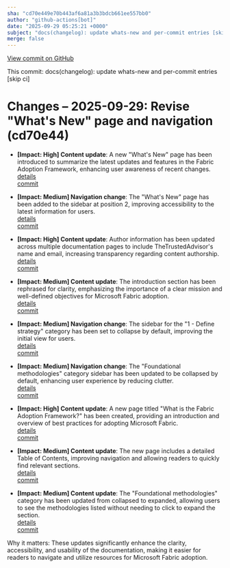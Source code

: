 ```yaml
---
sha: "cd70e449e70b443af6a81a3b3bdcb661ee557bb0"
author: "github-actions[bot]"
date: "2025-09-29 05:25:21 +0000"
subject: "docs(changelog): update whats-new and per-commit entries [skip ci]"
merge: false
---
```


[View commit on GitHub](https://github.com/TheTrustedAdvisor/FabricAdoptionFramework/commit/cd70e449e70b443af6a81a3b3bdcb661ee557bb0)

This commit: docs(changelog): update whats-new and per-commit entries [skip ci]

# Changes – 2025-09-29: Revise "What's New" page and navigation (cd70e44)

- **[Impact: High] Content update**: A new "What's New" page has been introduced to summarize the latest updates and features in the Fabric Adoption Framework, enhancing user awareness of recent changes.  
  [details](/docs/about/changes/2025-09-28-82bc67e1ac9d7da6dec1d861b49fe52b8eb070ba.md)  
  [commit](https://github.com/TheTrustedAdvisor/FabricAdoptionFramework/commit/cd70e449e70b443af6a81a3b3bdcb661ee557bb0)

- **[Impact: Medium] Navigation change**: The "What's New" page has been added to the sidebar at position 2, improving accessibility to the latest information for users.  
  [details](/docs/about/changes/2025-09-28-82bc67e1ac9d7da6dec1d861b49fe52b8eb070ba.md)  
  [commit](https://github.com/TheTrustedAdvisor/FabricAdoptionFramework/commit/cd70e449e70b443af6a81a3b3bdcb661ee557bb0)

- **[Impact: High] Content update**: Author information has been updated across multiple documentation pages to include TheTrustedAdvisor's name and email, increasing transparency regarding content authorship.  
  [details](/docs/about/changes/2025-09-28-82bc67e1ac9d7da6dec1d861b49fe52b8eb070ba.md)  
  [commit](https://github.com/TheTrustedAdvisor/FabricAdoptionFramework/commit/cd70e449e70b443af6a81a3b3bdcb661ee557bb0)

- **[Impact: Medium] Content update**: The introduction section has been rephrased for clarity, emphasizing the importance of a clear mission and well-defined objectives for Microsoft Fabric adoption.  
  [details](/docs/about/changes/2025-09-28-82bc67e1ac9d7da6dec1d861b49fe52b8eb070ba.md)  
  [commit](https://github.com/TheTrustedAdvisor/FabricAdoptionFramework/commit/cd70e449e70b443af6a81a3b3bdcb661ee557bb0)

- **[Impact: Medium] Navigation change**: The sidebar for the "1 - Define strategy" category has been set to collapse by default, improving the initial view for users.  
  [details](/docs/about/changes/2025-09-28-82bc67e1ac9d7da6dec1d861b49fe52b8eb070ba.md)  
  [commit](https://github.com/TheTrustedAdvisor/FabricAdoptionFramework/commit/cd70e449e70b443af6a81a3b3bdcb661ee557bb0)

- **[Impact: Medium] Navigation change**: The "Foundational methodologies" category sidebar has been updated to be collapsed by default, enhancing user experience by reducing clutter.  
  [details](/docs/about/changes/2025-09-28-82bc67e1ac9d7da6dec1d861b49fe52b8eb070ba.md)  
  [commit](https://github.com/TheTrustedAdvisor/FabricAdoptionFramework/commit/cd70e449e70b443af6a81a3b3bdcb661ee557bb0)

- **[Impact: High] Content update**: A new page titled "What is the Fabric Adoption Framework?" has been created, providing an introduction and overview of best practices for adopting Microsoft Fabric.  
  [details](/docs/about/changes/2025-09-28-82bc67e1ac9d7da6dec1d861b49fe52b8eb070ba.md)  
  [commit](https://github.com/TheTrustedAdvisor/FabricAdoptionFramework/commit/cd70e449e70b443af6a81a3b3bdcb661ee557bb0)

- **[Impact: Medium] Content update**: The new page includes a detailed Table of Contents, improving navigation and allowing readers to quickly find relevant sections.  
  [details](/docs/about/changes/2025-09-28-82bc67e1ac9d7da6dec1d861b49fe52b8eb070ba.md)  
  [commit](https://github.com/TheTrustedAdvisor/FabricAdoptionFramework/commit/cd70e449e70b443af6a81a3b3bdcb661ee557bb0)

- **[Impact: Medium] Content update**: The "Foundational methodologies" category has been updated from collapsed to expanded, allowing users to see the methodologies listed without needing to click to expand the section.  
  [details](/docs/about/changes/2025-09-28-82bc67e1ac9d7da6dec1d861b49fe52b8eb070ba.md)  
  [commit](https://github.com/TheTrustedAdvisor/FabricAdoptionFramework/commit/cd70e449e70b443af6a81a3b3bdcb661ee557bb0)

Why it matters: These updates significantly enhance the clarity, accessibility, and usability of the documentation, making it easier for readers to navigate and utilize resources for Microsoft Fabric adoption.
